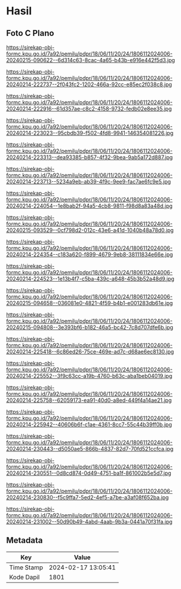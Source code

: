 # Hasil

## Foto C Plano

https://sirekap-obj-formc.kpu.go.id/7a92/pemilu/pdpr/18/06/11/20/24/1806112024006-20240215-090622--6d314c63-8cac-4a65-b43b-e916e442f5d3.jpg

https://sirekap-obj-formc.kpu.go.id/7a92/pemilu/pdpr/18/06/11/20/24/1806112024006-20240214-222737--2f043fc2-1202-466a-92cc-e85ec2f038c8.jpg

https://sirekap-obj-formc.kpu.go.id/7a92/pemilu/pdpr/18/06/11/20/24/1806112024006-20240214-222916--61d357ae-c8c2-4158-9732-fedb02e8ee35.jpg

https://sirekap-obj-formc.kpu.go.id/7a92/pemilu/pdpr/18/06/11/20/24/1806112024006-20240214-223023--95cbdb39-f502-4fd8-9941-146354081226.jpg

https://sirekap-obj-formc.kpu.go.id/7a92/pemilu/pdpr/18/06/11/20/24/1806112024006-20240214-223313--dea93385-b857-4f32-9bea-9ab5a172d887.jpg

https://sirekap-obj-formc.kpu.go.id/7a92/pemilu/pdpr/18/06/11/20/24/1806112024006-20240214-223713--5234a9eb-ab39-4f9c-9ee9-fac7ae6fc9e5.jpg

https://sirekap-obj-formc.kpu.go.id/7a92/pemilu/pdpr/18/06/11/20/24/1806112024006-20240214-224054--1e8bab2f-94a5-4cb8-9811-f98d8a83a48d.jpg

https://sirekap-obj-formc.kpu.go.id/7a92/pemilu/pdpr/18/06/11/20/24/1806112024006-20240215-093529--0cf798d2-012c-43e6-a41d-1040b48a78d0.jpg

https://sirekap-obj-formc.kpu.go.id/7a92/pemilu/pdpr/18/06/11/20/24/1806112024006-20240214-224354--c183a620-f899-4679-9eb8-38111834e66e.jpg

https://sirekap-obj-formc.kpu.go.id/7a92/pemilu/pdpr/18/06/11/20/24/1806112024006-20240214-224523--1e13b4f7-c5ba-439c-a648-45b3b52a48d9.jpg

https://sirekap-obj-formc.kpu.go.id/7a92/pemilu/pdpr/18/06/11/20/24/1806112024006-20240215-094658--036081e0-4821-4f59-b4b1-e001283db61e.jpg

https://sirekap-obj-formc.kpu.go.id/7a92/pemilu/pdpr/18/06/11/20/24/1806112024006-20240215-094808--3e393bf6-b182-46a5-bc42-7c8d707dfe6b.jpg

https://sirekap-obj-formc.kpu.go.id/7a92/pemilu/pdpr/18/06/11/20/24/1806112024006-20240214-225418--6c86ed26-75ce-469e-ad7c-d68ae6ec8130.jpg

https://sirekap-obj-formc.kpu.go.id/7a92/pemilu/pdpr/18/06/11/20/24/1806112024006-20240214-225552--3f9c63cc-a19b-4760-b63c-aba1beb04019.jpg

https://sirekap-obj-formc.kpu.go.id/7a92/pemilu/pdpr/18/06/11/20/24/1806112024006-20240214-225758--62059173-ea91-40d0-a8ed-449f4a14ae21.jpg

https://sirekap-obj-formc.kpu.go.id/7a92/pemilu/pdpr/18/06/11/20/24/1806112024006-20240214-225942--40606b6f-c1ae-4361-8cc7-55c44b39ff0b.jpg

https://sirekap-obj-formc.kpu.go.id/7a92/pemilu/pdpr/18/06/11/20/24/1806112024006-20240214-230443--d5050ae5-866b-4837-82d7-70fd521ccfca.jpg

https://sirekap-obj-formc.kpu.go.id/7a92/pemilu/pdpr/18/06/11/20/24/1806112024006-20240214-230551--0d8cd874-0d49-4751-ba1f-861002b5e5d7.jpg

https://sirekap-obj-formc.kpu.go.id/7a92/pemilu/pdpr/18/06/11/20/24/1806112024006-20240214-230830--f5c9ffa7-5ed2-4ef5-a7be-a3af08f652ba.jpg

https://sirekap-obj-formc.kpu.go.id/7a92/pemilu/pdpr/18/06/11/20/24/1806112024006-20240214-231002--50d90b49-4abd-4aab-9b3a-0441a70f31fa.jpg


## Metadata

| Key        | Value               |
| ---------- | ------------------- |
| Time Stamp | 2024-02-17 13:05:41 |
| Kode Dapil | 1801                |



